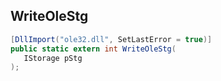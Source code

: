 ## WriteOleStg

```csharp
[DllImport("ole32.dll", SetLastError = true)]
public static extern int WriteOleStg(
   IStorage pStg
);
```


